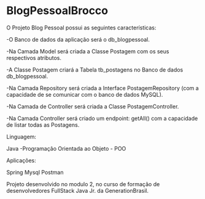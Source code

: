 # BlogPessoalBrocco

O Projeto Blog Pessoal possui as seguintes características:

-O Banco de dados da aplicação será o db_blogpessoal.

-Na Camada Model será criada a Classe Postagem com os seus respectivos atributos.

-A Classe Postagem criará a Tabela tb_postagens no Banco de dados db_blogpessoal.

-Na Camada Repository será criada a Interface PostagemRepository (com a capacidade de se comunicar com o banco de dados MySQL).

-Na Camada de Controller será criada a Classe PostagemController. 

-Na Camada Controller será criado um endpoint:
    getAll() com a capacidade de listar todas as Postagens.
       
Linguagem:

Java
-Programação Orientada ao Objeto - POO

Aplicações:

Spring
Mysql
Postman

Projeto desenvolvido no modulo 2, no curso de formação de desenvolvedores FullStack Java Jr. da GenerationBrasil.
